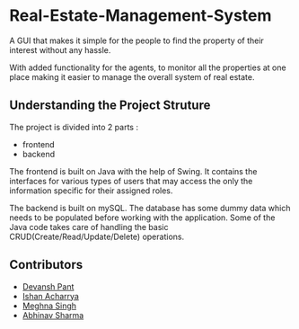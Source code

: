 
# Real-Estate-Management-System

A GUI that makes it simple for the people to find the property of their interest 
without any hassle.

With added functionality for the agents, to monitor all the properties at one place 
making it easier to manage the overall system of real estate. 



## Understanding the Project Struture

The project is divided into 2 parts :
- frontend
- backend

The frontend is built on Java with the help of Swing. It contains the interfaces for 
various types of users that may access the only the information specific for their assigned roles.   

The backend is built on mySQL. The database has some dummy data which 
needs to be populated before working with the application. Some of the Java code 
takes care of handling the basic CRUD(Create/Read/Update/Delete) operations. 



## Contributors

- [Devansh Pant](https://github.com/ME-Devansh)
- [Ishan Acharrya](https://github.com/RipJawzz)
- [Meghna Singh](https://github.com/Meghna0703)
- [Abhinav Sharma](https://github.com/a1bhinav)


